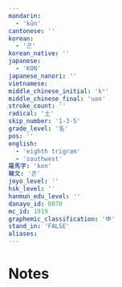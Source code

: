 ```yaml
---
mandarin:
  - 'kūn'
cantonese: ''
korean:
  - '곤'
korean_native: ''
japanese:
  - 'KON'
japanese_nanori: ''
vietnamese:
middle_chinese_initial: 'kʰ'
middle_chinese_final: 'uən'
stroke_count: ''
radical: '土'
skip_number: '1-3-5'
grade_level: '名'
pos: ''
english:
  - 'eighth trigram'
  - 'southwest'
羅馬字: 'kon'
韓文: '콘'
joyo_level: ''
hsk_level: ''
hanmun_edu_level: ''
danayo_id: 8070
mc_id: 1919
graphemic_classification: '申'
stand_in: 'FALSE'
aliases:
---
```


# Notes

